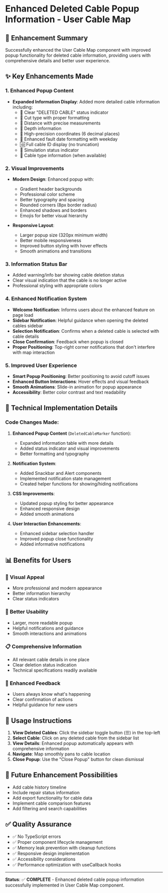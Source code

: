 # Enhanced Deleted Cable Popup Information - User Cable Map

## 🎯 Enhancement Summary

Successfully enhanced the User Cable Map component with improved popup functionality for deleted cable information, providing users with comprehensive details and better user experience.

## ✨ Key Enhancements Made

### 1. **Enhanced Popup Content** 
- **Expanded Information Display**: Added more detailed cable information including:
  - 🚨 Clear "DELETED CABLE" status indicator
  - 🔧 Cut type with proper formatting
  - 📏 Distance with precise measurements
  - 🌊 Depth information
  - 🧭 High-precision coordinates (6 decimal places)
  - 📅 Enhanced fault date formatting with weekday
  - 🆔 Full cable ID display (no truncation)
  - 🔄 Simulation status indicator
  - 📡 Cable type information (when available)

### 2. **Visual Improvements**
- **Modern Design**: Enhanced popup with:
  - Gradient header backgrounds
  - Professional color scheme
  - Better typography and spacing
  - Rounded corners (8px border radius)
  - Enhanced shadows and borders
  - Emojis for better visual hierarchy

- **Responsive Layout**: 
  - Larger popup size (320px minimum width)
  - Better mobile responsiveness
  - Improved button styling with hover effects
  - Smooth animations and transitions

### 3. **Information Status Bar**
- Added warning/info bar showing cable deletion status
- Clear visual indication that the cable is no longer active
- Professional styling with appropriate colors

### 4. **Enhanced Notification System**
- **Welcome Notification**: Informs users about the enhanced feature on page load
- **Sidebar Notification**: Helpful guidance when opening the deleted cables sidebar
- **Selection Notification**: Confirms when a deleted cable is selected with cable details
- **Close Confirmation**: Feedback when popup is closed
- **Proper Positioning**: Top-right corner notifications that don't interfere with map interaction

### 5. **Improved User Experience**
- **Smart Popup Positioning**: Better positioning to avoid cutoff issues
- **Enhanced Button Interactions**: Hover effects and visual feedback
- **Smooth Animations**: Slide-in animation for popup appearance
- **Accessibility**: Better color contrast and text readability

## 🔧 Technical Implementation Details

### Code Changes Made:

1. **Enhanced Popup Content** (`DeletedCableMarker` function):
   - Expanded information table with more details
   - Added status indicator and visual improvements
   - Better formatting and typography

2. **Notification System**:
   - Added Snackbar and Alert components
   - Implemented notification state management
   - Created helper functions for showing/hiding notifications

3. **CSS Improvements**:
   - Updated popup styling for better appearance
   - Enhanced responsive design
   - Added smooth animations

4. **User Interaction Enhancements**:
   - Enhanced sidebar selection handler
   - Improved popup close functionality
   - Added informative notifications

## 📊 Benefits for Users

### 🎨 **Visual Appeal**
- More professional and modern appearance
- Better information hierarchy
- Clear status indicators

### 📱 **Better Usability**
- Larger, more readable popup
- Helpful notifications and guidance
- Smooth interactions and animations

### 📋 **Comprehensive Information**
- All relevant cable details in one place
- Clear deletion status indication
- Technical specifications readily available

### 🔄 **Enhanced Feedback**
- Users always know what's happening
- Clear confirmation of actions
- Helpful guidance for new users

## 🚀 Usage Instructions

1. **View Deleted Cables**: Click the sidebar toggle button (☰) in the top-left
2. **Select Cable**: Click on any deleted cable from the sidebar list
3. **View Details**: Enhanced popup automatically appears with comprehensive information
4. **Navigate**: Map smoothly pans to cable location
5. **Close Popup**: Use the "Close Popup" button for clean dismissal

## 🔮 Future Enhancement Possibilities

- Add cable history timeline
- Include repair status information  
- Add export functionality for cable data
- Implement cable comparison features
- Add filtering and search capabilities

## ✅ Quality Assurance

- ✅ No TypeScript errors
- ✅ Proper component lifecycle management
- ✅ Memory leak prevention with cleanup functions
- ✅ Responsive design implementation
- ✅ Accessibility considerations
- ✅ Performance optimization with useCallback hooks

---

**Status**: ✅ **COMPLETE** - Enhanced deleted cable popup information successfully implemented in User Cable Map component.

